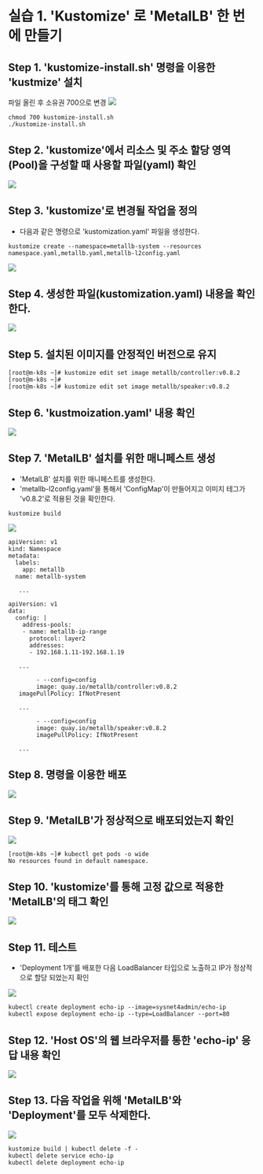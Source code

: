 # 실습 1. 'Kustomize' 로 'MetalLB' 한 번에 만들기

## Step 1. 'kustomize-install.sh' 명령을 이용한 'kustmize' 설치

파일 올린 후 소유권 700으로 변경
![](./img/20250613.img/0001.png)

```
chmod 700 kustomize-install.sh
./kustomize-install.sh
```

## Step 2. 'kustomize'에서 리소스 및 주소 할당 영역(Pool)을 구성할 때 사용할 파일(yaml) 확인

![](./img/20250613.img/0002.png)

## Step 3. 'kustomize'로 변경될 작업을 정의
- 다음과 같은 명령으로 'kustomization.yaml' 파일을 생성한다.

```
kustomize create --namespace=metallb-system --resources namespace.yaml,metallb.yaml,metallb-l2config.yaml
```

![](./img/20250613.img/0003.png)

## Step 4. 생성한 파일(kustomization.yaml) 내용을 확인한다.

![](./img/20250613.img/0004.png)


## Step 5. 설치된 이미지를 안정적인 버전으로 유지

```
[root@m-k8s ~]# kustomize edit set image metallb/controller:v0.8.2
[root@m-k8s ~]#
[root@m-k8s ~]# kustomize edit set image metallb/speaker:v0.8.2
```

## Step 6. 'kustmoization.yaml' 내용 확인

![](./img/20250613.img/0005.png)

## Step 7. 'MetalLB' 설치를 위한 매니페스트 생성
- 'MetalLB' 설치를 위한 매니페스트를 생성한다.
- 'metallb-l2config.yaml'을 통해서 'ConfigMap'이 만들어지고 이미지 테그가 'v0.8.2'로 적용된 것을 확인한다.

```
kustomize build
```
![](./img/20250613.img/0006.png)

```
apiVersion: v1
kind: Namespace
metadata:
  labels:
    app: metallb
  name: metallb-system

   ... 

apiVersion: v1
data:
  config: |
    address-pools:
    - name: metallb-ip-range
      protocol: layer2
      addresses:
      - 192.168.1.11-192.168.1.19

   ...

        - --config=config
        image: quay.io/metallb/controller:v0.8.2
   imagePullPolicy: IfNotPresent

   ...

        - --config=config
        image: quay.io/metallb/speaker:v0.8.2
        imagePullPolicy: IfNotPresent

   ...
```

## Step 8. 명령을 이용한 배포

![](./img/20250613.img/0007.png)

## Step 9. 'MetalLB'가 정상적으로 배포되었는지 확인

![](./img/20250613.img/0008.png)
```
[root@m-k8s ~]# kubectl get pods -o wide
No resources found in default namespace.
```

## Step 10. 'kustomize'를 통해 고정 값으로 적용한 'MetalLB'의 태그 확인

![](./img/20250613.img/0009.png)

## Step 11. 테스트

- 'Deployment 1개'를 배포한 다음 LoadBalancer 타입으로 노출하고 IP가 정상적으로 할당 되었는지 확인 

![](./img/20250613.img/0010.png)

```
kubectl create deployment echo-ip --image=sysnet4admin/echo-ip
kubectl expose deployment echo-ip --type=LoadBalancer --port=80
```
## Step 12. 'Host OS'의 웹 브라우저를 통한 'echo-ip' 응답 내용 확인

![](./img/20250613.img/0011.png)

## Step 13. 다음 작업을 위해 'MetalLB'와 'Deployment'를 모두 삭제한다.

![](./img/20250613.img/0012.png)

```
kustomize build | kubectl delete -f -
kubectl delete service echo-ip
kubectl delete deployment echo-ip

```

